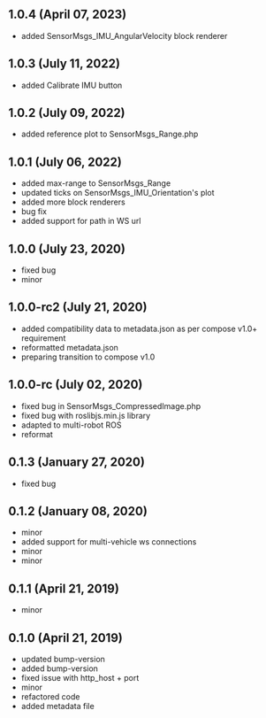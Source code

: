 ## 1.0.4 (April 07, 2023)
  - added SensorMsgs_IMU_AngularVelocity block renderer

## 1.0.3 (July 11, 2022)
  - added Calibrate IMU button

## 1.0.2 (July 09, 2022)
  - added reference plot to SensorMsgs_Range.php

## 1.0.1 (July 06, 2022)
  - added max-range to SensorMsgs_Range
  - updated ticks on SensorMsgs_IMU_Orientation's plot
  - added more block renderers
  - bug fix
  - added support for path in WS url

## 1.0.0 (July 23, 2020)
  - fixed bug
  - minor

## 1.0.0-rc2 (July 21, 2020)
  - added compatibility data to metadata.json as per compose v1.0+ requirement
  - reformatted metadata.json
  - preparing transition to compose v1.0

## 1.0.0-rc (July 02, 2020)
  - fixed bug in SensorMsgs_CompressedImage.php
  - fixed bug with roslibjs.min.js library
  - adapted to multi-robot ROS
  - reformat

## 0.1.3 (January 27, 2020)
  - fixed bug

## 0.1.2 (January 08, 2020)
  - minor
  - added support for multi-vehicle ws connections
  - minor
  - minor

## 0.1.1 (April 21, 2019)
  - minor

## 0.1.0 (April 21, 2019)
  - updated bump-version
  - added bump-version
  - fixed issue with http_host + port
  - minor
  - refactored code
  - added metadata file

